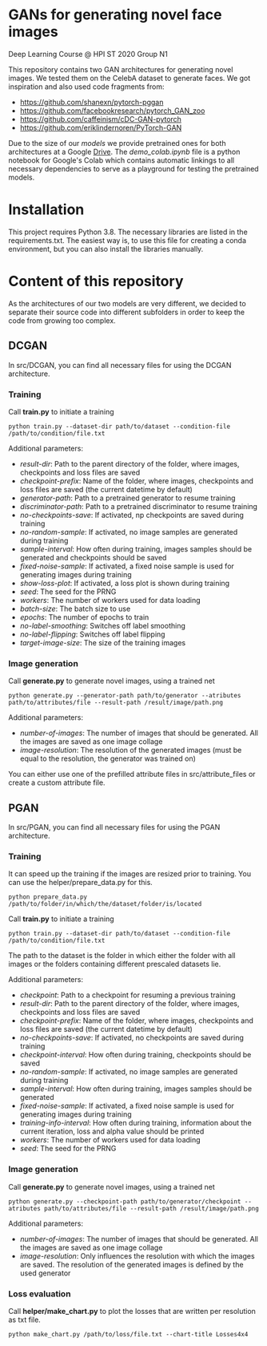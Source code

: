 # GANs for generating novel face images
Deep Learning Course @ HPI ST 2020
Group N1

This repository contains two GAN architectures for generating novel images. We tested them on the CelebA dataset to generate faces.
We got inspiration and also used code fragments from:
* https://github.com/shanexn/pytorch-pggan
* https://github.com/facebookresearch/pytorch_GAN_zoo
* https://github.com/caffeinism/cDC-GAN-pytorch
* https://github.com/eriklindernoren/PyTorch-GAN

Due to the size of our _models_ we provide pretrained ones for both architectures at a Google [Drive](https://drive.google.com/drive/folders/1S0dfdo0s9yk9h8Q1sqvOqV3MDdAiGBPo?usp=sharing).
The _demo_colab.ipynb_ file is a python notebook for Google's Colab which contains automatic linkings to all necessary dependencies to serve as a playground for testing the pretrained models.

# Installation
This project requires Python 3.8. The necessary libraries are listed in the requirements.txt. The easiest way is, to use this file for creating a conda environment, but you can also install the libraries manually.

# Content of this repository
As the architectures of our two models are very different, we decided to separate their source code into different subfolders in order to keep the code from growing too complex.
## DCGAN
In src/DCGAN, you can find all necessary files for using the DCGAN architecture.

### Training
Call **train.py** to initiate a training
```
python train.py --dataset-dir path/to/dataset --condition-file /path/to/condition/file.txt
```
Additional parameters:
* *result-dir*: Path to the parent directory of the folder, where images, checkpoints and loss files are saved
* *checkpoint-prefix*: Name of the folder, where images, checkpoints and loss files are saved (the current datetime by default)
* *generator-path*: Path to a pretrained generator to resume training
* *discriminator-path*: Path to a pretrained discriminator to resume training
* *no-checkpoints-save*: If activated, np checkpoints are saved during training
* *no-random-sample*: If activated, no image samples are generated during training
* *sample-interval*: How often during training, images samples should be generated and checkpoints should be saved
* *fixed-noise-sample*: If activated, a fixed noise sample is used for generating images during training
* *show-loss-plot*: If activated, a loss plot is shown during training
* *seed*: The seed for the PRNG
* *workers*: The number of workers used for data loading
* *batch-size*: The batch size to use
* *epochs*: The number of epochs to train
* *no-label-smoothing*: Switches off label smoothing
* *no-label-flipping*: Switches off label flipping
* *target-image-size*: The size of the training images


### Image generation
Call **generate.py** to generate novel images, using a trained net
```
python generate.py --generator-path path/to/generator --atributes path/to/attributes/file --result-path /result/image/path.png
```
Additional parameters:
* *number-of-images*: The number of images that should be generated. All the images are saved as one image collage
* *image-resolution*: The resolution of the generated images (must be equal to the resolution, the generator was trained on)

You can either use one of the prefilled attribute files in src/attribute_files or create a custom attribute file. 

## PGAN

In src/PGAN, you can find all necessary files for using the PGAN architecture.

### Training
It can speed up the training if the images are resized prior to training. You can use the helper/prepare_data.py for this.
```
python prepare_data.py /path/to/folder/in/which/the/dataset/folder/is/located
```

Call **train.py** to initiate a training
```
python train.py --dataset-dir path/to/dataset --condition-file /path/to/condition/file.txt
```
The path to the dataset is the folder in which either the folder with all images or the folders containing different prescaled datasets lie.

Additional parameters:
* *checkpoint*: Path to a checkpoint for resuming a previous training
* *result-dir*: Path to the parent directory of the folder, where images, checkpoints and loss files are saved
* *checkpoint-prefix*: Name of the folder, where images, checkpoints and loss files are saved (the current datetime by default)
* *no-checkpoints-save*: If activated, no checkpoints are saved during training
* *checkpoint-interval*: How often during training, checkpoints should be saved
* *no-random-sample*: If activated, no image samples are generated during training
* *sample-interval*: How often during training, images samples should be generated
* *fixed-noise-sample*: If activated, a fixed noise sample is used for generating images during training
* *training-info-interval*: How often during training, information about the current iteration, loss and alpha value should be printed
* *workers*: The number of workers used for data loading
* *seed*: The seed for the PRNG


### Image generation
Call **generate.py** to generate novel images, using a trained net
```
python generate.py --checkpoint-path path/to/generator/checkpoint --atributes path/to/attributes/file --result-path /result/image/path.png
```
Additional parameters:
* *number-of-images*: The number of images that should be generated. All the images are saved as one image collage
* *image-resolution*: Only influences the resolution with which the images are saved. The resolution of the generated images is defined by the used generator

### Loss evaluation
Call **helper/make_chart.py** to plot the losses that are written per resolution as txt file.
```
python make_chart.py /path/to/loss/file.txt --chart-title Losses4x4
```

